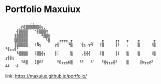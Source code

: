 # Portfolio Maxuiux
               ,,
          ,@╣▒▒▒▒▒▒╣╗,
         ╢▒▒▒▒```"╢▒▒▒@
        ╢▒▒▒▒▒      ╨▒▒╣
        ▒▒▒▒▒▒        ╙▒    ╓╥╥╖ ╥             ╥     ╓╖   ╥    ╥      ╥
        ║▒▒▒▒▒   ]Ñ╖      ╓╢`   ╙▒   `╢╖,╥Ñ`  ]▒     ║[   ,    ▒     ]▒   ╙╣╖╓╣╜
         ╙▒▒▒▒   ]▒▒╢╖    ║[     ▒    ,╢╣╣    ]▒     ║[   ▒    ▒     ]▒    ╓╢╣╖
           ╙╝▒   ]▒╝╜      ╙ß╥╓╗Ñ▒   ╙╜   ╙`   ╙╣╗╖╥╣╜    ▒     ╢N╖╥@╜    ╨╜  `╝
           
link: https://maxuiux.github.io/portfolio/